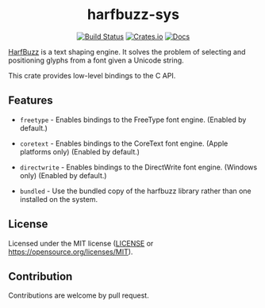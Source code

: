 <div align="center">

# harfbuzz-sys

[![Build Status](https://github.com/servo/rust-harfbuzz/actions/workflows/main.yml/badge.svg)](https://github.com/servo/rust-harfbuzz/actions)
[![Crates.io](https://img.shields.io/crates/v/harfbuzz-sys.svg)](https://crates.io/crates/harfbuzz-sys)
[![Docs](https://docs.rs/harfbuzz-sys/badge.svg)](https://docs.rs/harfbuzz-sys)

</div>

[HarfBuzz](https://harfbuzz.github.io/) is a text shaping engine. It
solves the problem of selecting and positioning glyphs from a font
given a Unicode string.

This crate provides low-level bindings to the C API.

## Features

- `freetype` - Enables bindings to the FreeType font engine. (Enabled by default.)
- `coretext` - Enables bindings to the CoreText font engine. (Apple platforms only) (Enabled by default.)
- `directwrite` - Enables bindings to the DirectWrite font engine. (Windows only) (Enabled by default.)

- `bundled` - Use the bundled copy of the harfbuzz library rather than one installed on the system.

## License

Licensed under the MIT license ([LICENSE](LICENSE) or <https://opensource.org/licenses/MIT>).

## Contribution

Contributions are welcome by pull request.
